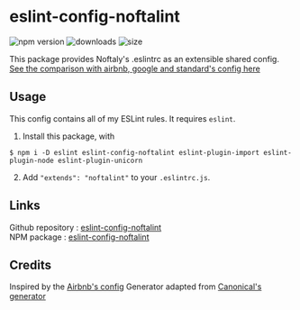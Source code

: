 # eslint-config-noftalint

![npm version](https://img.shields.io/npm/v/eslint-config-noftalint?label=version)
![downloads](https://img.shields.io/npm/dt/eslint-config-noftalint)
![size](https://img.shields.io/bundlephobia/min/eslint-config-noftalint?label=package%20size)

This package provides Noftaly's .eslintrc as an extensible shared config.
[See the comparison with airbnb, google and standard's config here](https://github.com/noftaly/eslint-config-noftalint/blob/master/docs/comparison.md)

## Usage

This config contains all of my ESLint rules. It requires `eslint`.

1. Install this package, with
```shell
$ npm i -D eslint eslint-config-noftalint eslint-plugin-import eslint-plugin-node eslint-plugin-unicorn
```
2. Add `"extends": "noftalint"` to your `.eslintrc.js`.

## Links

Github repository : [eslint-config-noftalint](https://github.com/noftaly/eslint-config-noftalint)<br />
NPM package : [eslint-config-noftalint](https://www.npmjs.com/package/eslint-config-noftalint)

## Credits

Inspired by the [Airbnb's config](https://github.com/airbnb/javascript/tree/master/packages/eslint-config-airbnb-base)
Generator adapted from [Canonical's generator](https://github.com/gajus/eslint-config-canonical/)
